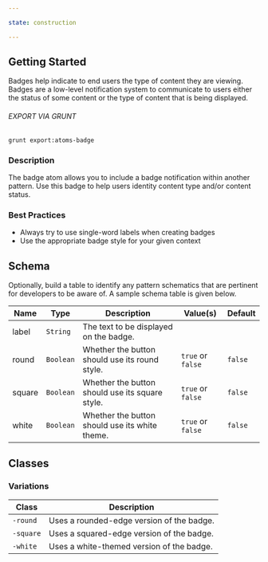 ```yaml
---

state: construction

---
```


## Getting Started

Badges help indicate to end users the type of content they are viewing. Badges are a low-level notification system to communicate to users either the status of some content or the type of content that is being displayed.

###### EXPORT VIA GRUNT

```
grunt export:atoms-badge
```


### Description

The badge atom allows you to include a badge notification within another pattern. Use this badge to help users identity content type and/or content status.

### Best Practices

- Always try to use single-word labels when creating badges
- Use the appropriate badge style for your given context


## Schema

Optionally, build a table to identify any pattern schematics that are pertinent for developers to be aware of. A sample schema table is given below.

| Name    | Type      | Description                                     | Value(s)          | Default   |
|---------|-----------|-------------------------------------------------|-------------------|-----------|
| label   | `String`  | The text to be displayed on the badge.          |                   |           |
| round   | `Boolean` | Whether the button should use its round style.  | `true` or `false` | `false`   |
| square  | `Boolean` | Whether the button should use its square style. | `true` or `false` | `false`   |
| white   | `Boolean` | Whether the button should use its white theme.  | `true` or `false` | `false`   |


## Classes

### Variations

| Class           | Description                                 |
|-----------------|---------------------------------------------|
| `-round`        | Uses a rounded-edge version of the badge.   |
| `-square`       | Uses a squared-edge version of the badge.   |
| `-white`        | Uses a white-themed version of the badge.   |
